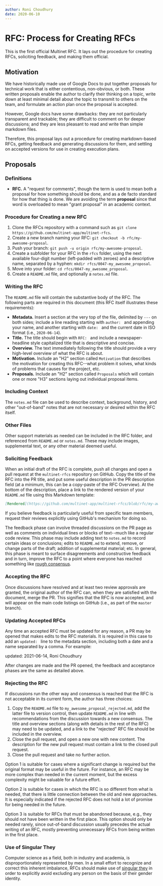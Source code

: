 ```yaml
---
author: Roni Choudhury
date: 2020-06-10
---
```


# RFC: Process for Creating RFCs

This is the first official Multinet RFC. It lays out the procedure for creating
RFCs, soliciting feedback, and making them official.

## Motivation

We have historically made use of Google Docs to put together proposals for
technical work that is either contentious, non-obvious, or both. These written
proposals enable the author to clarify their thinking on a topic, write down at
least minimal detail about the topic to transmit to others on the team, and
formulate an action plan once the proposal is accepted.

However, Google docs have some drawbacks: they are not particularly transparent
and trackable; they are difficult to comment on for deeper discussions; and they
are less pleasant to read and write than simple markdown files.

Therefore, this proposal lays out a procedure for creating markdown-based RFCs,
getting feedback and generating discussions for them, and settling on accepted
versions for use in creating execution plans.

## Proposals

### Definitions

- **RFC.** A "request for comments", though the term is used to mean both a
  proposal for how something should be done, and as a de facto standard for how
  that thing is done. We are avoiding the term **proposal** since that word is
  overloaded to mean "grant proposal" in an academic context.

### Procedure for Creating a new RFC

1. Clone the RFCs repository with a command such as `git clone https://github.com/multinet-app/multinet-rfcs`.
2. Create a new branch naming your RFC: `git checkout -b rfc/my-awesome-proposal`.
3. Push your branch: `git push -u origin rfc/my-awesome-proposal`.
4. Create a subfolder for your RFC in the `rfcs` folder, using the next
   available four-digit number (left-padded with zeroes) and a descriptive name,
   separated by a hyphen: `mkdir rfcs/0047-my_awesome_proposal`.
5. Move into your folder: `cd rfcs/0047-my_awesome_proposal`.
6. Create a `README.md` file, and optionally a `notes.md` file.

### Writing the RFC

The `README.md` file will contain the substantive body of the RFC. The following
parts are required in this document (this RFC itself illustrates these
requirements):

- **Metadata.** Insert a section at the very top of the file, delimited by `---`
  on both sides; include a line reading starting with `author: ` and appending
  your name, and another starting with `date: ` and the current date in ISO format
  (i.e., `2020-06-14`).
- **Title.** The title should begin with `RFC: ` and include a
  newspaper-headline style capitalized title that is descriptive and concise.
- **Overview.** The text immediately following the title should provide a very
  high-level overview of what the RFC is about.
- **Motivation.** Include an "H2" section called `Motivation` that describes the
  motivation for creating this RFC--what problem it solves, what kinds of
  problems that causes for the project, etc.
- **Proposals.** Include an "H2" section called `Proposals` which will contain
  one or more "H3" sections laying out individual proposal items.

### Including Context

The `notes.md` file can be used to describe context, background, history, and
other "out-of-band" notes that are not necessary or desired within the RFC
itself.

### Other Files

Other support materials as needed can be included in the RFC folder, and
referenced from `README.md` or `notes.md`. These may include images,
supplemental text, or any other material deemed useful.

### Soliciting Feedback

When an initial draft of the RFC is complete, push all changes and open a pull
request at the `multinet-rfcs` repository on GitHub. Copy the title of the RFC
into the PR title, and put some useful description in the PR description field
(at a minimum, this can be a copy-paste of the RFC Overview). At the bottom of
the description, place a link to the rendered version of your `README.md` file
using this Markdown template:

```markdown
[Rendered](https://github.com/multinet-app/multinet-rfcs/blob/rfc/my-awesome-proposal/rfcs/0047-my_awesome_proposal)
```

If you believe feedback is particularly useful from specific team members,
request their reviews explicitly using GitHub's mechanism for doing so.

The feedback phase can involve threaded discussions on the PR page as well as
comments on individual lines or blocks of text--much like a regular code review.
This phase may include adding text to `notes.md` to record certain ideas or
conclusions; edits to `README.md` to extend, remove, or change parts of the
draft; addition of supplemental material; etc. In general, this phase is meant
to surface disagreements and constructive feedback and in turn, improve the RFC
to a point where everyone has reached something like [rough
consensus](https://tools.ietf.org/html/rfc7282).

### Accepting the RFC

Once discussions have resolved and at least two review approvals are granted,
the original author of the RFC can, when they are satisfied with the document,
merge the PR. This signifies that the RFC is now accepted, and will appear on
the main code listings on GitHub (i.e., as part of the `master` branch).

### Updating Accepted RFCs

Any time an accepted RFC must be updated for any reason, a PR may be opened that
makes edits to the RFC materials. It is required in this case to add an
`updated: ` line to the metadata section, including both a date and a name
separated by a comma. For example:

   updated: 2021-06-14, Roni Choudhury

After changes are made and the PR opened, the feedback and acceptance phases are
the same as detailed above.

### Rejecting the RFC

If discussions run the other way and consensus is reached that the RFC is not
acceptable in its current form, the author has three choices:

1. Copy the `README.md` file to `my_awesome_proposal_rejected.md`, add the
   latter file to version control, then update `README.md` in line with
   recommendations from the discussion towards a new consensus. The title and
   overview sections (along with details in the rest of the RFC) may need to
   be updated, and a link to the "rejected" RFC file should be included in the
   overview.
2. Close the pull request, and open a new one with new content. The description
   for the new pull request must contain a link to the closed pull request.
3. Close the pull request and take no further action.

Option 1 is suitable for cases where a significant change is required but the
original format may be useful in the future. For instance, an RFC may be more
complex than needed in the current moment, but the excess complexity might be
valuable for a future effort.

Option 2 is suitable for cases in which the RFC is so different from what is
needed, that there is little connection between the old and new approaches. It
is especially indicated if the rejected RFC does not hold a lot of promise for
being needed in the future.

Option 3 is suitable for RFCs that must be abandoned because, e.g., they should
not have been written in the first place. This option should only be needed
rarely, since out-of-band discussion usually precedes the actual writing of an
RFC, mostly preventing unnecessary RFCs from being written in the first place.

### Use of Singular They

Computer science as a field, both in industry and academia, is
disproportionately represented by men. In a small effort to recognize and
correct this inherent imbalance, RFCs should make use of [singular
they](https://en.wikipedia.org/wiki/Singular_they) in order to explicitly avoid
excluding any person on the basis of their gender identity.
